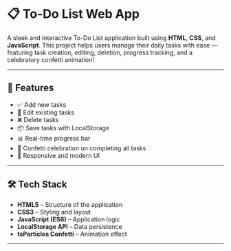 # 📋 To-Do List Web App

A sleek and interactive To-Do List application built using **HTML**, **CSS**, and **JavaScript**. This project helps users manage their daily tasks with ease — featuring task creation, editing, deletion, progress tracking, and a celebratory confetti animation!

---

## 🚀 Features

- ✅ Add new tasks  
- 📝 Edit existing tasks  
- ❌ Delete tasks  
- 📦 Save tasks with LocalStorage  
- 📊 Real-time progress bar  
- 🎉 Confetti celebration on completing all tasks  
- 📱 Responsive and modern UI  

---

## 🛠️ Tech Stack

- **HTML5** – Structure of the application  
- **CSS3** – Styling and layout  
- **JavaScript (ES6)** – Application logic  
- **LocalStorage API** – Data persistence  
- **tsParticles Confetti** – Animation effect

---

